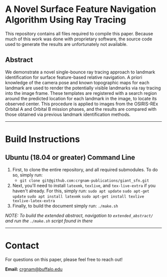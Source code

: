 # A Novel Surface Feature Navigation Algorithm Using Ray Tracing
This repository contains all files required to compile this paper.  Because much of this work was done with proprietary software, the source code used to generate the results are unfortunately not available.

## Abstract
We demonstrate a novel single-bounce ray tracing approach to landmark identification for surface feature-based relative navigation.  A priori knowledge of the camera pose and known topographic maps for each landmark are used to render the potentially visible landmarks via ray tracing into the image frame.  These templates are registered with a search region around the predicted location for each landmark in the image, to locate its observed center.  This procedure is applied to images from the OSIRIS-REx Orbital A and Orbital B mission phases, and the results are compared with those obtained via previous landmark identification methods.


***
# Build Instructions
## Ubuntu (18.04 or greater) Command Line
1. First, to clone the entire repository, and all required submodules.  To do so, simply run:
    - `git clone git@github.com:crgnam-publications/giant_sfn.git`
2. Next, you'll need to install `latexmk`, `texlive`, and `tex-live-extra` if you haven't already.  For this, simply run: 
    `sudo apt update`
    `sudo apt-get update`
    `sudo apt install latexmk`
    `sudo apt-get install texlive texlive-latex-extra`
3. Finally, to build the document simply run: `./make.sh`

*NOTE: To build the extended abstract, navigation to `extended_abstract/` and run the `./make.sh` script found in there*

***
# Contact
For questions on this paper, please feel free to reach out!

**Email:** [crgnam@buffalo.edu](mailto:crgnam@buffalo.edu)
